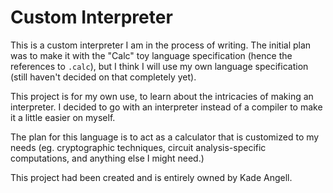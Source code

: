 # Custom Interpreter

This is a custom interpreter I am in the process of writing. The initial plan was to make it with the "Calc" toy language specification (hence the references to `.calc`), but I think I will use my own language specification (still haven't decided on that completely yet).

This project is for my own use, to learn about the intricacies of making an interpreter. I decided to go with an interpreter instead of a compiler to make it a little easier on myself.

The plan for this language is to act as a calculator that is customized to my needs (eg. cryptographic techniques, circuit analysis-specific computations, and anything else I might need.)

This project had been created and is entirely owned by Kade Angell.